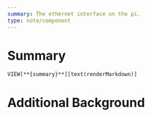 ```yaml
---
summary: The ethernet interface on the pi.
type: note/component
---
```

# Summary
`VIEW[**{summary}**][text(renderMarkdown)]`
# Additional Background
